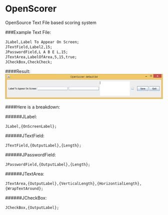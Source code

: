 # OpenScorer
OpenSource Text File based scoring system

###Example Text File:
```
JLabel,Label To Appear On Screen;
JTextField,Label2,15;
JPasswordField,L A B E L,15;
JTextArea,LabelOfArea,5,15,true;
JCheckBox,CheckCheck;
```
####Result:
![alt tag](Images/ExampleTxtResults.PNG)

####Here is a breakdown:

######JLabel:
```
JLabel,{OnScreenLabel};
```

######JTextField:
```
JTextField,{OutputLabel},{Length};
```

######JPasswordField:
```
JPasswordField,{OutputLabel},{Length};
```

######JTextArea:
```
JTextArea,{OutputLabel},{VerticalLength},{HorizontialLength},{WrapTextAround};
```

######JCheckBox:
```
JCheckBox,{OutputLabel};
```
